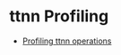 <a id="ttnn-profiling"></a>

# ttnn Profiling

* [Profiling ttnn operations](ttnn_tutorials/005.md)
